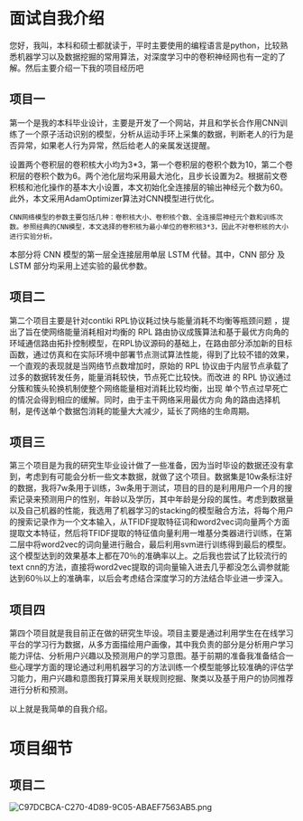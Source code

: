 # 面试自我介绍

您好，我叫，本科和硕士都就读于，平时主要使用的编程语言是python，比较熟悉机器学习以及数据挖掘的常用算法，对深度学习中的卷积神经网也有一定的了解。然后主要介绍一下我的项目经历吧

## 项目一

第一个是我的本科毕业设计，主要是开发了一个网站，并且和学长合作用CNN训练了一个原子活动识别的模型，分析从运动手环上采集的数据，判断老人的行为是否异常，如果老人行为异常，然后给老人的亲属发送提醒。



设置两个卷积层的卷积核大小均为3*3，第一个卷积层的卷积个数为10，第二个卷积层的卷积个数为6。两个池化层均采用最大池化，且步长设置为2。根据前文卷积核和池化操作的基本大小设置，本文初始化全连接层的输出神经元个数为60。此外，本文采用AdamOptimizer算法对CNN模型进行优化。 

	CNN网络模型的参数主要包括几种：卷积核大小、卷积核个数、全连接层神经元个数和训练次数。参照经典的CNN模型，本文选择的卷积核为最小单位的卷积核3*3，因此不对卷积核的大小进行实验分析。 







本部分将 CNN 模型的第一层全连接层用单层 LSTM 代替。其中，CNN 部分 及 LSTM 部分均采用上述实验的最优参数。





## 项目二

第二个项目主要是针对contiki RPL协议耗过快与能量消耗不均衡等瓶颈问题 ，提出了旨在使网络能量消耗相对均衡的 RPL 路由协议成簇算法和基于最优方向角的环域通信路由拓扑控制模型，在RPL协议源码的基础上，在路由部分添加新的目标函数，通过仿真和在实际环境中部署节点测试算法性能，得到了比较不错的效果，一个直观的表现就是当网络节点数增加时，原始的 RPL 协议由于内层节点承载了过多的数据转发任务，能量消耗较快，节点死亡比较快。而改进 的 RPL 协议通过分簇和簇头轮换机制使整个网络能量相对消耗比较均衡，出现 单个节点过早死亡的情况会得到相应的缓解。同时，由于主干网络采用最优方向 角的路由选择机制，是传送单个数据包消耗的能量大大减少，延长了网络的生命周期。



## 项目三

第三个项目是为我的研究生毕业设计做了一些准备，因为当时毕设的数据还没有拿到，考虑到有可能会分析一些文本数据，就做了这个项目。数据集是10w条标注好的数据，我将7w条用于训练，3w条用于测试，项目的目的是利用用户一个月的搜索记录来预测用户的性别，年龄以及学历，其中年龄是分段的属性。考虑到数据量以及自己机器的性能，我选用了机器学习的stacking的模型融合方法，将每个用户的搜索记录作为一个文本输入，从TFIDF提取特征词和word2vec词向量两个方面提取文本特征，然后将TFIDF提取的特征值向量利用一堆基分类器进行训练，在第二层中将word2vec的词向量进行融合，最后利用svm进行训练得到最后的模型。这个模型达到的效果基本上都在70％的准确率以上。之后我也尝试了比较流行的text cnn的方法，直接将word2vec提取的词向量输入进去几乎都没怎么调参就能达到60％以上的准确率，以后会考虑结合深度学习的方法结合毕业进一步深入。





## 项目四

第四个项目就是我目前正在做的研究生毕设。项目主要是通过利用学生在在线学习平台的学习行为数据，从多方面描绘用户画像，其中我负责的部分是分析用户学习能力评估、分析用户兴趣以及预测用户的学习意图。基于前期的准备我准备结合一些心理学方面的理论通过利用机器学习的方法训练一个模型能够比较准确的评估学习能力，用户兴趣和意图我打算采用关联规则挖掘、聚类以及基于用户的协同推荐进行分析和预测。



以上就是我简单的自我介绍。





# 项目细节



## 项目二

![C97DCBCA-C270-4D89-9C05-ABAEF7563AB5.png](https://i.loli.net/2018/08/10/5b6d74050708a.png)
